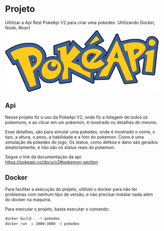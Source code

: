 # Projeto

Ultilizar a Api Rest PokeApi V2 para criar uma pokedex.
Ultilizando *Docker, Node, React*
![Poke API logo](https://raw.githubusercontent.com/PokeAPI/media/master/logo/pokeapi.svg?sanitize=true)

## Api

Nesse projeto fiz o uso da PokeApi V2, onde fiz a listagem de todos os pokemons, e ao clicar em um pokemon, é mostrado os detalhes do mesmo.  

Esse detalhes, são para simular uma pokedex, onde é mostrado o nome, o tipo, a altura, o peso, a habilidade e a foto do pokemon.
Como é uma simulação da pokedex do jogo, Os status, como defeza e dano são gerados aleatoriamente, e não são os status reais do pokemon.

Segue o link da documentação da api:
    https://pokeapi.co/docs/v2#pokemon-section

## Docker

Para facilitar a execução do prejeto, ultilizei o docker para não ter problemas com nenhum tipo de versão, e não precisar instalar nada além do docker na maquina.

Para executar o projeto, basta executar o comando:

```bash
docker build . -t pokedex
docker run -p 3000:3000 -d pokedex
```
